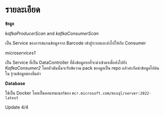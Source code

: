 # รายละเอียด

**ข้อมูล**

<i>kafkaProducerScan</i> and <i>kafkaConsumerScan</i>

เป็น Service ของการสแกนข้อมูลจาก Barcode เข้าสู่ระบบและส่งไปให้กับ Consumer

<i>microservices1</i> 

เป็น Service ที่เป็น DataController ที่ดึงข้อมูลรถที่จะนำเข้ามาเพื่อส่งไปยัง <i>KafkaConsumer2</i> โดยตัวมันนั้นจะรับข้ความ pack ของมูลเป็น repo แล้วสะกัดนำข้อมูลไปค้นใน ฐานข้อมูลของสิ่นค้า

**Database**

ใช้เป็น Docker โดยเป็นคอแทนเนอร์ของ `mcr.microsoft.com/mssql/server:2022-latest`

Update 4/4


